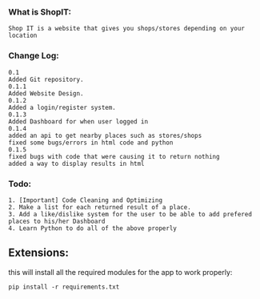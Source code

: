 ### What is ShopIT:

```
Shop IT is a website that gives you shops/stores depending on your location
```

### Change Log:


```
0.1
Added Git repository.
0.1.1
Added Website Design.
0.1.2
Added a login/register system.
0.1.3
Added Dashboard for when user logged in
0.1.4
added an api to get nearby places such as stores/shops
fixed some bugs/errors in html code and python
0.1.5
fixed bugs with code that were causing it to return nothing
added a way to display results in html
```

### Todo:

```
1. [Important] Code Cleaning and Optimizing
2. Make a list for each returned result of a place.
3. Add a like/dislike system for the user to be able to add prefered places to his/her Dashboard
4. Learn Python to do all of the above properly

```

## Extensions:

<a> this will install all the required modules for the app to work properly:</a>
```
pip install -r requirements.txt

```
